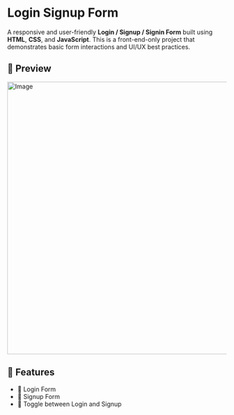# Login Signup Form

A responsive and user-friendly **Login / Signup / Signin Form** built using **HTML**, **CSS**, and **JavaScript**. This is a front-end-only project that demonstrates basic form interactions and UI/UX best practices.

## 📸 Preview
<img width="1363" height="627" alt="Image" src="https://github.com/user-attachments/assets/c84b81a6-99a9-4730-b99b-2f143e8912f8" />

## 🔧 Features

- 👤 Login Form
- 📝 Signup Form
- 🔄 Toggle between Login and Signup
